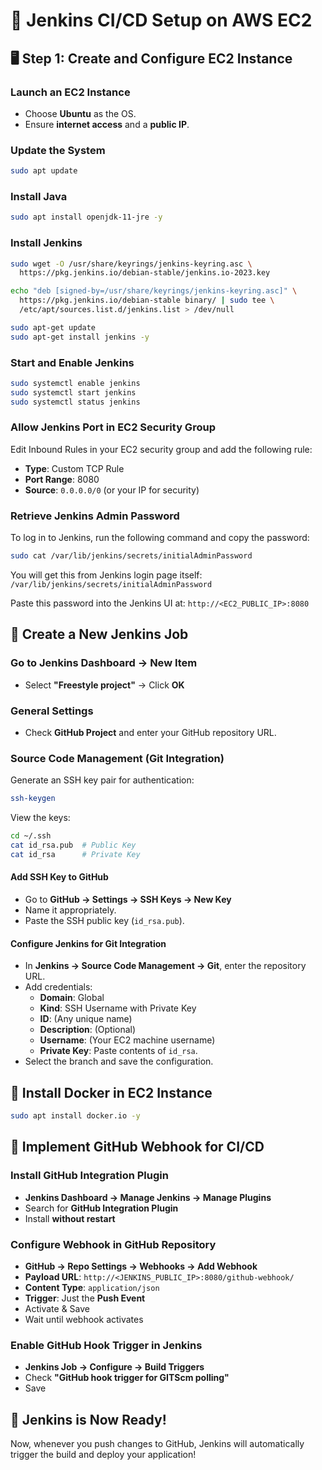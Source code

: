 # 🚀 Jenkins CI/CD Setup on AWS EC2

## 🖥️ Step 1: Create and Configure EC2 Instance

### Launch an EC2 Instance

- Choose **Ubuntu** as the OS.
- Ensure **internet access** and a **public IP**.

### Update the System

```sh
sudo apt update
```

### Install Java

```sh
sudo apt install openjdk-11-jre -y
```

### Install Jenkins

```sh
sudo wget -O /usr/share/keyrings/jenkins-keyring.asc \
  https://pkg.jenkins.io/debian-stable/jenkins.io-2023.key

echo "deb [signed-by=/usr/share/keyrings/jenkins-keyring.asc]" \
  https://pkg.jenkins.io/debian-stable binary/ | sudo tee \
  /etc/apt/sources.list.d/jenkins.list > /dev/null

sudo apt-get update
sudo apt-get install jenkins -y
```

### Start and Enable Jenkins

```sh
sudo systemctl enable jenkins
sudo systemctl start jenkins
sudo systemctl status jenkins
```

### Allow Jenkins Port in EC2 Security Group

Edit Inbound Rules in your EC2 security group and add the following rule:

- **Type**: Custom TCP Rule
- **Port Range**: 8080
- **Source**: `0.0.0.0/0` (or your IP for security)

### Retrieve Jenkins Admin Password

To log in to Jenkins, run the following command and copy the password:

```sh
sudo cat /var/lib/jenkins/secrets/initialAdminPassword
```

You will get this from Jenkins login page itself: `/var/lib/jenkins/secrets/initialAdminPassword`

Paste this password into the Jenkins UI at: `http://<EC2_PUBLIC_IP>:8080`

## 🎯 Create a New Jenkins Job

### Go to Jenkins Dashboard → New Item

- Select **"Freestyle project"** → Click **OK**

### General Settings

- Check **GitHub Project** and enter your GitHub repository URL.

### Source Code Management (Git Integration)

Generate an SSH key pair for authentication:

```sh
ssh-keygen
```

View the keys:

```sh
cd ~/.ssh
cat id_rsa.pub  # Public Key
cat id_rsa      # Private Key
```

#### Add SSH Key to GitHub

- Go to **GitHub → Settings → SSH Keys → New Key**
- Name it appropriately.
- Paste the SSH public key (`id_rsa.pub`).

#### Configure Jenkins for Git Integration

- In **Jenkins → Source Code Management → Git**, enter the repository URL.
- Add credentials:
  - **Domain**: Global
  - **Kind**: SSH Username with Private Key
  - **ID**: (Any unique name)
  - **Description**: (Optional)
  - **Username**: (Your EC2 machine username)
  - **Private Key**: Paste contents of `id_rsa`.
- Select the branch and save the configuration.

## 🐳 Install Docker in EC2 Instance

```sh
sudo apt install docker.io -y
```

## 🔗 Implement GitHub Webhook for CI/CD

### Install GitHub Integration Plugin

- **Jenkins Dashboard → Manage Jenkins → Manage Plugins**
- Search for **GitHub Integration Plugin**
- Install **without restart**

### Configure Webhook in GitHub Repository

- **GitHub → Repo Settings → Webhooks → Add Webhook**
- **Payload URL**: `http://<JENKINS_PUBLIC_IP>:8080/github-webhook/`
- **Content Type**: `application/json`
- **Trigger**: Just the **Push Event**
- Activate & Save
- Wait until webhook activates

### Enable GitHub Hook Trigger in Jenkins

- **Jenkins Job → Configure → Build Triggers**
- Check **"GitHub hook trigger for GITScm polling"**
- Save

## 🎉 Jenkins is Now Ready!

Now, whenever you push changes to GitHub, Jenkins will automatically trigger the build and deploy your application!